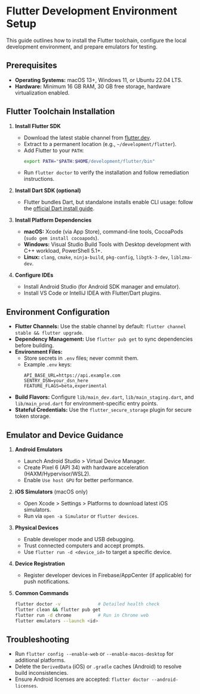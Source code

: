 # Flutter Development Environment Setup

This guide outlines how to install the Flutter toolchain, configure the local development environment, and prepare emulators for testing.

## Prerequisites
- **Operating Systems:** macOS 13+, Windows 11, or Ubuntu 22.04 LTS.
- **Hardware:** Minimum 16 GB RAM, 30 GB free storage, hardware virtualization enabled.

## Flutter Toolchain Installation
1. **Install Flutter SDK**
   - Download the latest stable channel from [flutter.dev](https://flutter.dev/docs/get-started/install).
   - Extract to a permanent location (e.g., `~/development/flutter`).
   - Add Flutter to your `PATH`:
     ```bash
     export PATH="$PATH:$HOME/development/flutter/bin"
     ```
   - Run `flutter doctor` to verify the installation and follow remediation instructions.

2. **Install Dart SDK (optional)**
   - Flutter bundles Dart, but standalone installs enable CLI usage: follow the [official Dart install guide](https://dart.dev/get-dart).

3. **Install Platform Dependencies**
   - **macOS:** Xcode (via App Store), command-line tools, CocoaPods (`sudo gem install cocoapods`).
   - **Windows:** Visual Studio Build Tools with Desktop development with C++ workload, PowerShell 5.1+.
   - **Linux:** `clang`, `cmake`, `ninja-build`, `pkg-config`, `libgtk-3-dev`, `liblzma-dev`.

4. **Configure IDEs**
   - Install Android Studio (for Android SDK manager and emulator).
   - Install VS Code or IntelliJ IDEA with Flutter/Dart plugins.

## Environment Configuration
- **Flutter Channels:** Use the stable channel by default: `flutter channel stable && flutter upgrade`.
- **Dependency Management:** Use `flutter pub get` to sync dependencies before building.
- **Environment Files:**
  - Store secrets in `.env` files; never commit them.
  - Example `.env` keys:
    ```dotenv
    API_BASE_URL=https://api.example.com
    SENTRY_DSN=your_dsn_here
    FEATURE_FLAGS=beta,experimental
    ```
- **Build Flavors:** Configure `lib/main_dev.dart`, `lib/main_staging.dart`, and `lib/main_prod.dart` for environment-specific entry points.
- **Stateful Credentials:** Use the `flutter_secure_storage` plugin for secure token storage.

## Emulator and Device Guidance
1. **Android Emulators**
   - Launch Android Studio > Virtual Device Manager.
   - Create Pixel 6 (API 34) with hardware acceleration (HAXM/Hypervisor/WSL2).
   - Enable `Use host GPU` for better performance.

2. **iOS Simulators** (macOS only)
   - Open Xcode > Settings > Platforms to download latest iOS simulators.
   - Run via `open -a Simulator` or `flutter devices`.

3. **Physical Devices**
   - Enable developer mode and USB debugging.
   - Trust connected computers and accept prompts.
   - Use `flutter run -d <device_id>` to target a specific device.

4. **Device Registration**
   - Register developer devices in Firebase/AppCenter (if applicable) for push notifications.

5. **Common Commands**
   ```bash
   flutter doctor -v              # Detailed health check
   flutter clean && flutter pub get
   flutter run -d chrome          # Run in Chrome web
   flutter emulators --launch <id>
   ```

## Troubleshooting
- Run `flutter config --enable-web` or `--enable-macos-desktop` for additional platforms.
- Delete the `DerivedData` (iOS) or `.gradle` caches (Android) to resolve build inconsistencies.
- Ensure Android licenses are accepted: `flutter doctor --android-licenses`.

